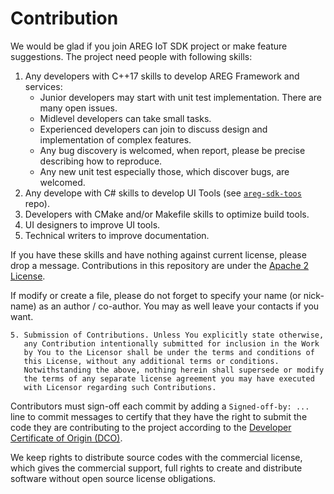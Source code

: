 # Contribution

We would be glad if you join AREG IoT SDK project or make feature suggestions. The project need people with following skills:

1. Any developers with C++17 skills to develop AREG Framework and services:
    - Junior developers may start with unit test implementation. There are many open issues.
    - Midlevel developers can take small tasks.
    - Experienced developers can join to discuss design and implementation of complex features.
    - Any bug discovery is welcomed, when report, please be precise describing how to reproduce.
    - Any new unit test especially those, which discover bugs, are welcomed.
2. Any develope with C# skills to develop UI Tools (see [`areg-sdk-toos`](https://github.com/aregtech/areg-sdk-tools/) repo).
3. Developers with CMake and/or Makefile skills to optimize build tools.
4. UI designers to improve UI tools.
5. Technical writers to improve documentation.

If you have these skills and have nothing against current license, please drop a message. Contributions in this repository are under the [Apache 2 License](http://www.apache.org/licenses/LICENSE-2.0.html).

If modify or create a file, please do not forget to specify your name (or nick-name) as an author / co-author. You may as well leave your contacts if you want.

```
5. Submission of Contributions. Unless You explicitly state otherwise,
   any Contribution intentionally submitted for inclusion in the Work
   by You to the Licensor shall be under the terms and conditions of
   this License, without any additional terms or conditions.
   Notwithstanding the above, nothing herein shall supersede or modify
   the terms of any separate license agreement you may have executed
   with Licensor regarding such Contributions.
```

Contributors must sign-off each commit by adding a `Signed-off-by: ...` line to commit messages to certify that they have the right to submit the code they are contributing to the project according to the [Developer Certificate of Origin (DCO)](https://www.developercertificate.org/).

We keep rights to distribute source codes with the commercial license, which gives the commercial support, full rights to create and distribute software without open source license obligations.
